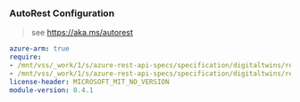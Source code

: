 ### AutoRest Configuration

> see https://aka.ms/autorest

``` yaml
azure-arm: true
require:
- /mnt/vss/_work/1/s/azure-rest-api-specs/specification/digitaltwins/resource-manager/readme.md
- /mnt/vss/_work/1/s/azure-rest-api-specs/specification/digitaltwins/resource-manager/readme.go.md
license-header: MICROSOFT_MIT_NO_VERSION
module-version: 0.4.1

```